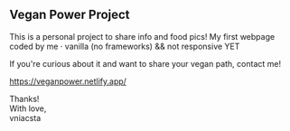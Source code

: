 ## Vegan Power Project

This is a personal project to share info and food pics!
My first webpage coded by me · vanilla (no frameworks) && not responsive YET

If you're curious about it and want to share your vegan path, contact me!

https://veganpower.netlify.app/

Thanks!  
With love,  
vniacsta
